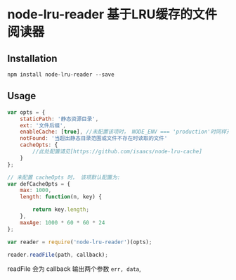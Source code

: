 # node-lru-reader 基于LRU缓存的文件阅读器

## Installation

`npm install node-lru-reader --save`

## Usage

```javascript
var opts = {
    staticPath: '静态资源目录',
    ext: '文件后缀',
    enableCache: [true], //未配置该项时， NODE_ENV === 'production'时同样开启缓存
    notFound: '当超出静态目录范围或文件不存在时读取的文件'
    cacheOpts: {
        //此处配置请见[https://github.com/isaacs/node-lru-cache]
    }
};

// 未配置 cacheOpts 时， 该项默认配置为:
var defCacheOpts = {
    max: 1000,
    length: function(n, key) {

        return key.length;
    },
    maxAge: 1000 * 60 * 60 * 24
};

var reader = require('node-lru-reader')(opts);

reader.readFile(path, callback);
```
readFile 会为 callback 输出两个参数 `err, data`, 

